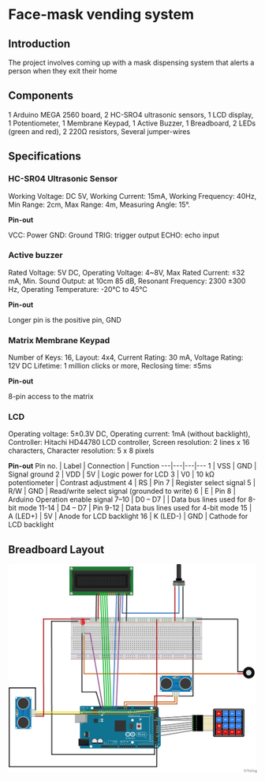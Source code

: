 # Face-mask vending system

## Introduction

The project involves coming up with a mask dispensing system that alerts a person when they exit their home

## Components

1 Arduino MEGA 2560 board,
2 HC-SRO4 ultrasonic sensors,
1 LCD display,
1 Potentiometer,
1 Membrane Keypad,
1 Active Buzzer,
1 Breadboard,
2 LEDs (green and red),
2 220Ω resistors,
Several jumper-wires

## Specifications

### HC-SR04 Ultrasonic Sensor
Working Voltage: DC 5V,
Working Current: 15mA,
Working Frequency: 40Hz,
Min Range: 2cm,
Max Range: 4m,
Measuring Angle: 15°.

**Pin-out**

VCC: Power GND: Ground TRIG: trigger output ECHO: echo input

### Active buzzer
Rated Voltage:	5V DC,
Operating Voltage:	4~8V,
Max Rated Current:	≤32 mA,
Min. Sound Output: at 10cm	85 dB,
Resonant Frequency:	2300 ±300 Hz,
Operating Temperature:	-20°C to 45°C

**Pin-out**

Longer pin is the positive pin, GND

### Matrix Membrane Keypad
Number of Keys:	16, 
Layout:	4x4,
Current Rating:	30 mA,
Voltage Rating:	12V DC
Lifetime:	1 million clicks or more,
Reclosing time:	≤5ms

**Pin-out**

8-pin access to the matrix

### LCD 
Operating voltage:	5±0.3V DC,
Operating current: 1mA (without backlight),
Controller:	Hitachi HD44780 LCD controller,
Screen resolution:	2 lines x 16 characters,
Character resolution:	5 x 8 pixels

**Pin-out**
 Pin no. | Label | Connection	| Function 
---|---|---|---
 1 | VSS | GND | Signal ground 
2 | VDD | 5V | Logic power for LCD 
3	| V0 | 10 kΩ potentiometer |	Contrast adjustment
4	| RS	| Pin 7 | Register select signal
5	| R/W	| GND |	Read/write select signal (grounded to write)
6	| E	| Pin 8 | Arduino	Operation enable signal
7–10 | D0 – D7 |	| Data bus lines used for 8-bit mode
11-14 |	D4 – D7	| Pin 9-12 |	Data bus lines used for 4-bit mode
15 | A (LED+) |	5V | Anode for LCD backlight
16 | K (LED-)	| GND | Cathode for LCD backlight

## Breadboard Layout
![Breadboard layout](Fritzing/Method%20B_bb.jpg)